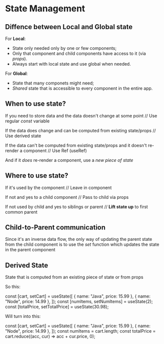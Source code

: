 # State Management

## Diffence between Local and Global state

For **Local**:

- State only needed only by one or few components;
- Only that component and child components have access to it (via _props_).
- Always start with local state and use global when needed.

For **Global**:

- State that many componets might need;
- _Shared_ state that is accessible to every component in the entire app.

## **When** to use state?

If you need to store data and the data doesn't change at some point
// Use regular _const_ variable

If the data does change and can be computed from existing state/props
// Use derived state

If the data can't be computed from existing state/props and it doesn't re-render a component
// Use Ref (useRef)

And if it _does_ re-render a component, use a _new piece of state_

## **Where** to use state?

If it's used by the component
// Leave in component

If not and yes to a child component
// Pass to child via props

If not used by child and yes to siblings or parent
// **Lift state up** to first common parent

## Child-to-Parent communication

Since it's an inverse data flow, the only way of updating the parent state from the child component is to use the _set_ function
which updates the state in the parent component

## Derived State

State that is computed from an existing piece of state or from props

So this:

const [cart, setCart] = useState([
{ name: "Java", price: 15.99 },
{ name: "Node", price: 14.99 },
]);
const [numItems, setNumItems] = useState(2);
const [totalPrice, setTotalPrice] = useState(30.98);

Will turn into this:

const [cart, setCart] = useState([
{ name: "Java", price: 15.99 },
{ name: "Node", price: 14.99 },
]);
const numItems = cart.length;
const totalPrice = cart.reduce((acc, cur) => acc + cur.price, 0);
